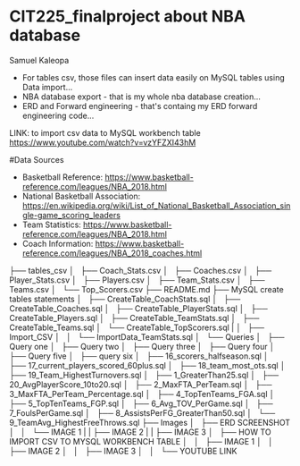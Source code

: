 # CIT225_finalproject about NBA database 
Samuel Kaleopa

- For tables csv, those files can insert data easily on MySQL tables using Data import...
- NBA database export - that is my whole nba database creation...
- ERD and Forward engineering - that's containg my ERD forward engineering code...

LINK: to import csv data to MySQL workbench table 
https://www.youtube.com/watch?v=vzYFZXI43hM

#Data Sources 
- Basketball Reference: https://www.basketball-reference.com/leagues/NBA_2018.html
- National Basketball Association: https://en.wikipedia.org/wiki/List_of_National_Basketball_Association_single-game_scoring_leaders
- Team Statistics: https://www.basketball-reference.com/leagues/NBA_2018.html
- Coach Information: https://www.basketball-reference.com/leagues/NBA_2018_coaches.html


├── tables_csv
│   ├── Coach_Stats.csv
│   ├── Coaches.csv
│   ├── Player_Stats.csv
│   ├── Players.csv
│   ├── Team_Stats.csv
│   ├── Teams.csv
│   └── Top_Scorers.csv
├── README.md
├── MySQL create tables statements
│   ├── CreateTable_CoachStats.sql
│   ├── CreateTable_Coaches.sql
│   ├── CreateTable_PlayerStats.sql
│   ├── CreateTable_Players.sql
│   ├── CreateTable_TeamStats.sql
│   ├── CreateTable_Teams.sql
│   └── CreateTable_TopScorers.sql
|
│   ├── Import_CSV
│   │   └── ImportData_TeamStats.sql
│   └── Queries
│       ├── Query one
│       ├── Query two
│       ├── Query three
│       ├── Query four
│       ├── Query five
│       ├── query six
│       ├── 16_scorers_halfseason.sql
│       ├── 17_current_players_scored_60plus.sql
│       ├── 18_team_most_ots.sql
│       ├── 19_Team_HighestTurnovers.sql
│       ├── 1_GreaterThan25.sql
│       ├── 20_AvgPlayerScore_10to20.sql
│       ├── 2_MaxFTA_PerTeam.sql
│       ├── 3_MaxFTA_PerTeam_Percentage.sql
│       ├── 4_TopTenTeams_FGA.sql
│       ├── 5_TopTenTeams_FGP.sql
│       ├── 6_Avg_TOV_PerGame.sql
│       ├── 7_FoulsPerGame.sql
│       ├── 8_AssistsPerFG_GreaterThan50.sql
│       └── 9_TeamAvg_HighestFreeThrows.sql
├── Images
│   ├── ERD SCREENSHOT
│   │   └── IMAGE 1
|   |   ├── IMAGE 2
|   |   ├── IMAGE 3
│   ├── HOW TO IMPORT CSV TO MYSQL WORKBENCH TABLE
│   │   ├── IMAGE 1
│   │   ├── IMAGE 2
│   │   ├── IMAGE 3
│   │   └── YOUTUBE LINK
